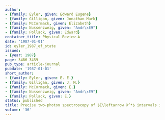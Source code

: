 ```yaml
---
author:
- {family: Eyler, given: Edward Eugene}
- {family: Gilligan, given: Jonathan Mark}
- {family: McCormack, given: Elizabeth}
- {family: Nussenzweig, given: "Andr\xE9"}
- {family: Pollack, given: Edward}
container_title: Physical Review A
date: '1987-01-01'
id: eyler_1987_ef_state
issued:
- {year: 1987}
page: 3486-3489
pub_type: article-journal
pubdate: '1987-01-01'
short_author:
- {family: Eyler, given: E. E.}
- {family: Gilligan, given: J. M.}
- {family: McCormack, given: E.}
- {family: Nussenzweig, given: "Andr\xE9"}
- {family: Pollack, given: E.}
status: published
title: Precise two-photon spectroscopy of $E\leftarrow X^*$ intervals in $\ce{H2}$
volume: '36'
---
```

